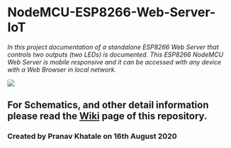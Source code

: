 # NodeMCU-ESP8266-Web-Server-IoT

_In this project documentation of a standalone ESP8266 Web Server that controls two outputs (two LEDs) is documented. This ESP8266 NodeMCU Web Server is mobile responsive and it can be accessed with any device with a Web Browser in local network._

![](https://github.com/pranavkhatale/NodeMCU-ESP8266-Web-Server-IoT/raw/master/Images%20included%20in%20read.md/1.Project%20Image.jpg)

## For Schematics, and other detail information please read the [Wiki](https://github.com/pranavkhatale/NodeMCU-ESP8266-Web-Server-IoT/wiki) page of this repository.
### Created by Pranav Khatale on 16th August 2020
